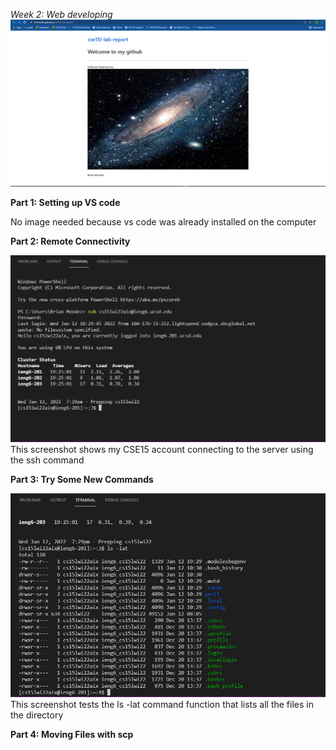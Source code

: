 *Week 2: Web developing*
![Image](Capture.PNG)

**Part 1: Setting up VS code**

No image needed because vs code was already installed on the computer

**Part 2: Remote Connectivity**

![Screenshot](Remote-Connectivity.PNG)
This screenshot shows my CSE15 account connecting to the server using the ssh command <br/>

**Part 3: Try Some New Commands**

![Screenshot](Try-New-Commands.PNG) 
This screenshot tests the ls -lat command function that lists all the files in the directory

**Part 4: Moving Files with scp** 

